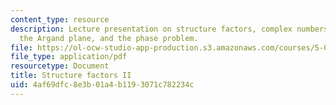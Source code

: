 ```yaml
---
content_type: resource
description: Lecture presentation on structure factors, complex numbers, Euler's equation,
  the Argand plane, and the phase problem.
file: https://ol-ocw-studio-app-production.s3.amazonaws.com/courses/5-069-crystal-structure-analysis-spring-2010/4af69dfc8e3b01a4b1193071c782234c_phasing_handout1.pdf
file_type: application/pdf
resourcetype: Document
title: Structure factors II
uid: 4af69dfc-8e3b-01a4-b119-3071c782234c
---
```

